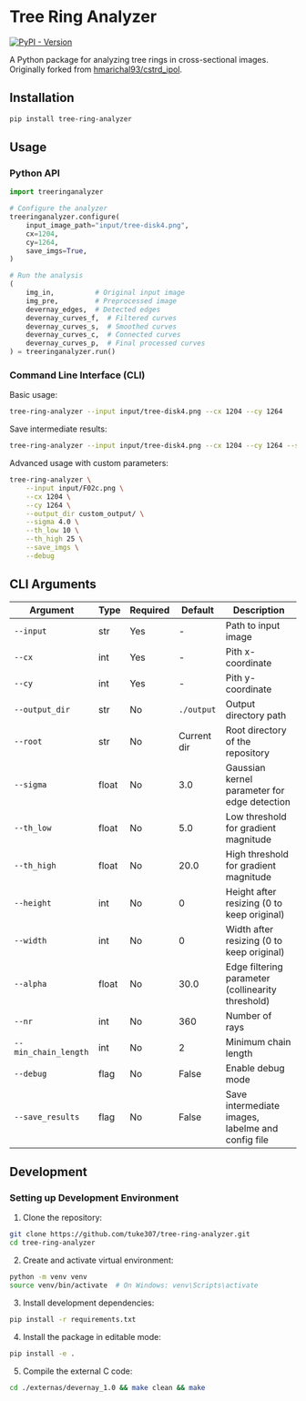 # Tree Ring Analyzer

[![PyPI - Version](https://img.shields.io/pypi/v/tree-ring-analyzer)](https://pypi.org/project/tree-ring-analyzer/)

A Python package for analyzing tree rings in cross-sectional images. Originally forked from [hmarichal93/cstrd_ipol](https://github.com/hmarichal93/cstrd_ipol).

## Installation

```bash
pip install tree-ring-analyzer
```

## Usage

### Python API

```python
import treeringanalyzer

# Configure the analyzer
treeringanalyzer.configure(
    input_image_path="input/tree-disk4.png",
    cx=1204,
    cy=1264,
    save_imgs=True,
)

# Run the analysis
(
    img_in,          # Original input image
    img_pre,         # Preprocessed image
    devernay_edges,  # Detected edges
    devernay_curves_f,  # Filtered curves
    devernay_curves_s,  # Smoothed curves
    devernay_curves_c,  # Connected curves
    devernay_curves_p,  # Final processed curves
) = treeringanalyzer.run()
```

### Command Line Interface (CLI)

Basic usage:
```bash
tree-ring-analyzer --input input/tree-disk4.png --cx 1204 --cy 1264
```

Save intermediate results:
```bash
tree-ring-analyzer --input input/tree-disk4.png --cx 1204 --cy 1264 --save_imgs
```

Advanced usage with custom parameters:
```bash
tree-ring-analyzer \
    --input input/F02c.png \
    --cx 1204 \
    --cy 1264 \
    --output_dir custom_output/ \
    --sigma 4.0 \
    --th_low 10 \
    --th_high 25 \
    --save_imgs \
    --debug
```

## CLI Arguments

| Argument | Type | Required | Default | Description |
|----------|------|----------|---------|-------------|
| `--input` | str | Yes | - | Path to input image |
| `--cx` | int | Yes | - | Pith x-coordinate |
| `--cy` | int | Yes | - | Pith y-coordinate |
| `--output_dir` | str | No | `./output` | Output directory path |
| `--root` | str | No | Current dir | Root directory of the repository |
| `--sigma` | float | No | 3.0 | Gaussian kernel parameter for edge detection |
| `--th_low` | float | No | 5.0 | Low threshold for gradient magnitude |
| `--th_high` | float | No | 20.0 | High threshold for gradient magnitude |
| `--height` | int | No | 0 | Height after resizing (0 to keep original) |
| `--width` | int | No | 0 | Width after resizing (0 to keep original) |
| `--alpha` | float | No | 30.0 | Edge filtering parameter (collinearity threshold) |
| `--nr` | int | No | 360 | Number of rays |
| `--min_chain_length` | int | No | 2 | Minimum chain length |
| `--debug` | flag | No | False | Enable debug mode |
| `--save_results` | flag | No | False | Save intermediate images, labelme and config file |

## Development

### Setting up Development Environment

1. Clone the repository:
```bash
git clone https://github.com/tuke307/tree-ring-analyzer.git
cd tree-ring-analyzer
```

2. Create and activate virtual environment:
```bash
python -m venv venv
source venv/bin/activate  # On Windows: venv\Scripts\activate
```

3. Install development dependencies:
```bash
pip install -r requirements.txt
```

4. Install the package in editable mode:
```bash
pip install -e .
```

5. Compile the external C code:
```bash
cd ./externas/devernay_1.0 && make clean && make
```
